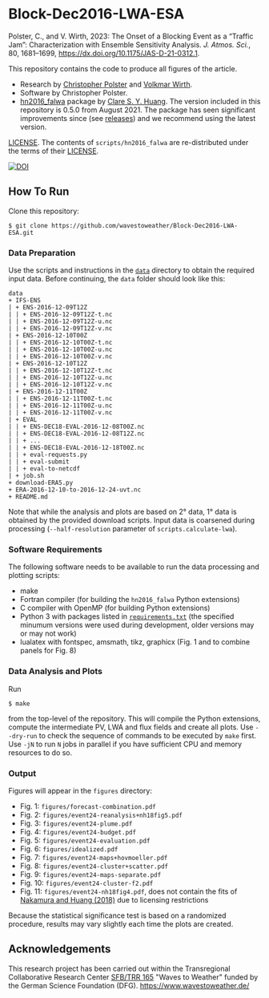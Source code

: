 # Block-Dec2016-LWA-ESA

Polster, C., and V. Wirth, 2023: The Onset of a Blocking Event as a “Traffic Jam”: Characterization with Ensemble Sensitivity Analysis. *J. Atmos. Sci.*, 80, 1681–1699, https://dx.doi.org/10.1175/JAS-D-21-0312.1.

This repository contains the code to produce all figures of the article.

- Research by [Christopher Polster](https://dynmet.ipa.uni-mainz.de/christopher-polster/) and [Volkmar Wirth](https://dynmet.ipa.uni-mainz.de/volkmar-wirth/).
- Software by Christopher Polster.
- [hn2016_falwa](https://github.com/csyhuang/hn2016_falwa/) package by [Clare S. Y. Huang](https://csyhuang.github.io/). The version included in this repository is 0.5.0 from August 2021. The package has seen significant improvements since (see [releases](https://github.com/csyhuang/hn2016_falwa/releases)) and we recommend using the latest version.

[LICENSE](LICENSE). The contents of `scripts/hn2016_falwa` are re-distributed under the terms of their [LICENSE](scripts/hn2016_falwa/LICENSE.txt).

[![DOI](https://zenodo.org/badge/430733123.svg)](https://zenodo.org/badge/latestdoi/430733123)


## How To Run

Clone this repository:

    $ git clone https://github.com/wavestoweather/Block-Dec2016-LWA-ESA.git

### Data Preparation

Use the scripts and instructions in the [`data`](data) directory to obtain the required input data. Before continuing, the `data` folder should look like this:

    data
    + IFS-ENS
    | + ENS-2016-12-09T12Z
    | | + ENS-2016-12-09T12Z-t.nc
    | | + ENS-2016-12-09T12Z-u.nc
    | | + ENS-2016-12-09T12Z-v.nc
    | + ENS-2016-12-10T00Z
    | | + ENS-2016-12-10T00Z-t.nc
    | | + ENS-2016-12-10T00Z-u.nc
    | | + ENS-2016-12-10T00Z-v.nc
    | + ENS-2016-12-10T12Z
    | | + ENS-2016-12-10T12Z-t.nc
    | | + ENS-2016-12-10T12Z-u.nc
    | | + ENS-2016-12-10T12Z-v.nc
    | + ENS-2016-12-11T00Z
    | | + ENS-2016-12-11T00Z-t.nc
    | | + ENS-2016-12-11T00Z-u.nc
    | | + ENS-2016-12-11T00Z-v.nc
    | + EVAL
    | | + ENS-DEC18-EVAL-2016-12-08T00Z.nc
    | | + ENS-DEC18-EVAL-2016-12-08T12Z.nc
    | | + ...
    | | + ENS-DEC18-EVAL-2016-12-18T00Z.nc
    | | + eval-requests.py
    | | + eval-submit
    | | + eval-to-netcdf
    | + job.sh
    + download-ERA5.py
    + ERA-2016-12-10-to-2016-12-24-uvt.nc
    + README.md

Note that while the analysis and plots are based on 2° data, 1° data is obtained by the provided download scripts.
Input data is coarsened during processing (`--half-resolution` parameter of `scripts.calculate-lwa`).

### Software Requirements

The following software needs to be available to run the data processing and plotting scripts:

- make
- Fortran compiler (for building the `hn2016_falwa` Python extensions)
- C compiler with OpenMP (for building Python extensions)
- Python 3 with packages listed in [`requirements.txt`](requirements.txt) (the specified minumum versions were used during development, older versions may or may not work)
- lualatex with fontspec, amsmath, tikz, graphicx (Fig. 1 and to combine panels for Fig. 8)

### Data Analysis and Plots

Run

    $ make

from the top-level of the repository. This will compile the Python extensions, compute the intermediate PV, LWA and flux fields and create all plots. Use `--dry-run` to check the sequence of commands to be executed by `make` first. Use `-jN` to run `N` jobs in parallel if you have sufficient CPU and memory resources to do so.

### Output

Figures will appear in the `figures` directory:

- Fig. 1: `figures/forecast-combination.pdf`
- Fig. 2: `figures/event24-reanalysis+nh18fig5.pdf`
- Fig. 3: `figures/event24-plume.pdf`
- Fig. 4: `figures/event24-budget.pdf`
- Fig. 5: `figures/event24-evaluation.pdf`
- Fig. 6: `figures/idealized.pdf`
- Fig. 7: `figures/event24-maps+hovmoeller.pdf`
- Fig. 8: `figures/event24-cluster+scatter.pdf`
- Fig. 9: `figures/event24-maps-separate.pdf`
- Fig. 10: `figures/event24-cluster-f2.pdf`
- Fig. 11: `figures/event24-nh18fig4.pdf`, does not contain the fits of [Nakamura and Huang (2018)](https://doi.org/10.1126/science.aat0721) due to licensing restrictions

Because the statistical significance test is based on a randomized procedure, results may vary slightly each time the plots are created.


## Acknowledgements

This research project has been carried out within the Transregional Collaborative Research Center [SFB/TRR 165](https://www.dfg.de/en/funded_projects/current_projects_programmes/list/projectdetails/index.jsp?id=257899354) "Waves to Weather" funded by the German Science Foundation (DFG). https://www.wavestoweather.de/

